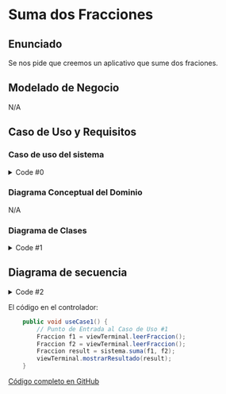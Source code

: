 # Suma dos Fracciones



## Enunciado

Se nos pide que creemos un aplicativo que sume dos fraciones.

## Modelado de Negocio
N/A

## Caso de Uso y Requisitos

### Caso de uso del sistema

<img src="http://www.plantuml.com/plantuml/proxy?src=https://raw.githubusercontent.com/srlopez/RUP/master/ejemplos/fraccion_completo.md&idx=0" alt=""/>

<details><summary>Code #0</summary>

```plantuml
@startuml
skinparam usecase {
  BackgroundColor White
  BorderColor DarkSlateGray
  ArrowColor Grey
}
skinparam actor {
  BackgroundColor White
  BorderColor DarkSlateGray
  ArrowColor Grey
}
skinparam note {
  BackgroundColor White
  BorderColor DarkSlateGray
}
note "Requisito funcional" as n1

left to right direction
:User: as cli
rectangle sistema {
  (Sumar dos\nFracciones\n<b>UC1</b>) as suma 
}

cli -- suma
suma -- n1
@enduml
```
</details>

### Diagrama Conceptual del Dominio
N/A

### Diagrama de Clases

<img src="http://www.plantuml.com/plantuml/proxy?src=https://raw.githubusercontent.com/srlopez/RUP/master/ejemplos/fraccion_completo.md&idx=1" alt=""/>

<details><summary>Code #1</summary>

```plantuml
@startuml
'left to right direction
skinparam class {
  skinparam monochrome true
  skinparam shadowing false
  BackgroundColor White
  BorderColor Gray
  ' FontName Consolas
  ArrowColor Gray
}
scale 1
hide circle

class Fraccion {
  -int numerador
  -int denominador
-- Constructores --
  + Fraccion ()
  + Fraccion (n, d)
  + Fraccion (s)
-- Métodos --
  +String toString()
}

class Calculadora <<Sistema>>{
  +Fraccion suma()
  +int multiplica()
}

class CtrlTerminal{
-- Métodos --
  +void run()
  +void useCase1()
}

class ViewTerminal{
-- Métodos --
  - String leerFraccionString()
  +Fraccion leerFraccion()
  +void mostrarResultado()
}

CtrlTerminal -- Calculadora
CtrlTerminal -- ViewTerminal


@enduml
```
</details>

## Diagrama de secuencia

<img src="http://www.plantuml.com/plantuml/proxy?src=https://raw.githubusercontent.com/srlopez/RUP/master/ejemplos/fraccion_completo.md&idx=2" alt=""/>

<details><summary>Code #2</summary>

```plantuml
@startuml
title Use Case 1
skinparam monochrome true
' skinparam handwritten true
' skinparam defaultFontName Comic Sans MS
' skinparam classArrowFontName Arial

autonumber "[0]"
hide footbox

actor Usuario as u
boundary Vista as v
control Controlador as c 
participant "Calculadora\n<<Sistema>>" as s

'group Comprar Producto
c -> v: leerFraccion
v -> u: "Indica una fracción (0/1): "
u -> v: Fraccion (f1)
v -> c: Fraccion (f1)
c -> v: leerFraccion
v -> u: "Indica una fracción (0/1): "
u -> v: Fraccion (f2)
v -> c: Fraccion (f2)
c -> s: suma(f1,f2)
s -> c: Fraccion (result)
c -> v: mostrarResultado(result)
v -> u: "Suma :" (result)

'end
@enduml
```
</details>


El código en el controlador:
```java
    public void useCase1() {
        // Punto de Entrada al Caso de Uso #1
        Fraccion f1 = viewTerminal.leerFraccion();
        Fraccion f2 = viewTerminal.leerFraccion();
        Fraccion result = sistema.suma(f1, f2);
        viewTerminal.mostrarResultado(result);
    }
```

[Código completo en GitHub](https://github.com/srlopez/javaPlantilla)